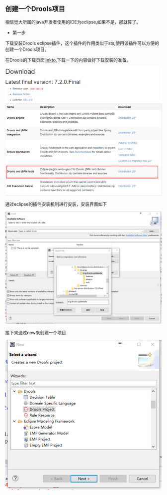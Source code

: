 ## 创建一个Drools项目

相信觉大所属的java开发者使用的IDE为eclipse,如果不是，那就算了。

- 第一步

下载安装Drools eclipse插件，这个插件的作用类似于sts,使用该插件可以方便的创建一个Drools项目。

在Drools的下载页面[linkto](http://www.drools.org/download/download.html),下载一下的内容做好下载安装的准备。

![图片](/img/Drools/Drools1.png)

通过eclipse的插件安装机制进行安装，安装界面如下

![图片](/img/Drools/Drools2.png)

接下来通过new来创建一个项目

![图片](/img/Drools/Drools3.png)



